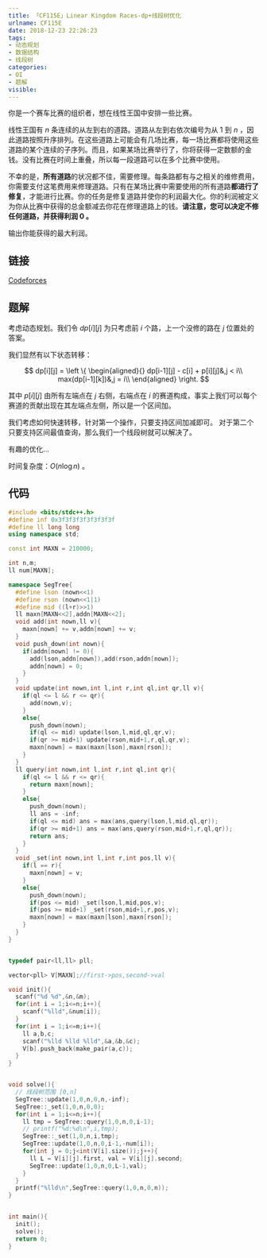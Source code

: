 ```yaml
---
title: 「CF115E」Linear Kingdom Races-dp+线段树优化
urlname: CF115E
date: 2018-12-23 22:26:23
tags:
- 动态规划
- 数据结构
- 线段树
categories: 
- OI
- 题解
visible:
---
```


你是一个赛车比赛的组织者，想在线性王国中安排一些比赛。

线性王国有 $n$ 条连续的从左到右的道路。道路从左到右依次编号为从 $1$ 到 $n$ ，因此道路按照升序排列。在这些道路上可能会有几场比赛，每一场比赛都将使用这些道路的某个连续的子序列。而且，如果某场比赛举行了，你将获得一定数额的金钱。没有比赛在时间上重叠，所以每一段道路可以在多个比赛中使用。

不幸的是，**所有道路**的状况都不佳，需要修理。每条路都有与之相关的维修费用，你需要支付这笔费用来修理道路。只有在某场比赛中需要使用的所有道路**都进行了修复**，才能进行比赛。你的任务是修复道路并使你的利润最大化。你的利润被定义为你从比赛中获得的总金额减去你花在修理道路上的钱。**请注意，您可以决定不修任何道路，并获得利润 $0$ 。**

输出你能获得的最大利润。

<!-- more -->

## 链接

[Codeforces](https://codeforces.com/problemset/problem/115/E)

## 题解

考虑动态规划。我们令 $dp[i][j]$ 为只考虑前 $i$ 个路，上一个没修的路在 $j$ 位置处的答案。

我们显然有以下状态转移：

$$
dp[i][j] = \left \{
\begin{aligned}{}
dp[i-1][j] - c[i] + p[i][j]&,j < i\\
max(dp[i-1][k])&,j = i\\
\end{aligned}
\right.
$$

其中 $p[i][j]$ 由所有左端点在 $j$ 右侧，右端点在 $i$ 的赛道构成，事实上我们可以每个赛道的贡献出现在其左端点左侧，所以是一个区间加。

我们考虑如何快速转移，针对第一个操作，只要支持区间加减即可。
对于第二个只要支持区间最值查询，那么我们一个线段树就可以解决了。

有趣的优化...

时间复杂度：$O(n \log n)$ 。

## 代码


```cpp
#include <bits/stdc++.h>
#define inf 0x3f3f3f3f3f3f3f3f
#define ll long long
using namespace std;

const int MAXN = 210000;

int n,m;
ll num[MAXN];

namespace SegTree{
  #define lson (nown<<1)
  #define rson (nown<<1|1)
  #define mid ((l+r)>>1)
  ll maxn[MAXN<<2],addn[MAXN<<2];
  void add(int nown,ll v){
    maxn[nown] += v,addn[nown] += v;
  }
  void push_down(int nown){
    if(addn[nown] != 0){
      add(lson,addn[nown]),add(rson,addn[nown]);
      addn[nown] = 0;
    }
  }
  void update(int nown,int l,int r,int ql,int qr,ll v){
    if(ql <= l && r <= qr){
      add(nown,v);
    }
    else{
      push_down(nown);
      if(ql <= mid) update(lson,l,mid,ql,qr,v);
      if(qr >= mid+1) update(rson,mid+1,r,ql,qr,v);
      maxn[nown] = max(maxn[lson],maxn[rson]);
    }
  }
  ll query(int nown,int l,int r,int ql,int qr){
    if(ql <= l && r <= qr){
      return maxn[nown];
    }
    else{
      push_down(nown);
      ll ans = -inf;
      if(ql <= mid) ans = max(ans,query(lson,l,mid,ql,qr));
      if(qr >= mid+1) ans = max(ans,query(rson,mid+1,r,ql,qr));
      return ans;
    }
  }
  void _set(int nown,int l,int r,int pos,ll v){
    if(l == r){
      maxn[nown] = v;
    }
    else{
      push_down(nown);
      if(pos <= mid) _set(lson,l,mid,pos,v);
      if(pos >= mid+1) _set(rson,mid+1,r,pos,v);
      maxn[nown] = max(maxn[lson],maxn[rson]);
    }
  }
}


typedef pair<ll,ll> pll;

vector<pll> V[MAXN];//first->pos,second->val

void init(){
  scanf("%d %d",&n,&m);
  for(int i = 1;i<=n;i++){
    scanf("%lld",&num[i]);
  }
  for(int i = 1;i<=m;i++){
    ll a,b,c;
    scanf("%lld %lld %lld",&a,&b,&c);
    V[b].push_back(make_pair(a,c));
  }
}


void solve(){
  // 线段树范围 [0,n]
  SegTree::update(1,0,n,0,n,-inf);
  SegTree::_set(1,0,n,0,0);
  for(int i = 1;i<=n;i++){
    ll tmp = SegTree::query(1,0,n,0,i-1);
    // printf("%d:%d\n",i,tmp);
    SegTree::_set(1,0,n,i,tmp);
    SegTree::update(1,0,n,0,i-1,-num[i]);
    for(int j = 0;j<int(V[i].size());j++){
      ll L = V[i][j].first, val = V[i][j].second;
      SegTree::update(1,0,n,0,L-1,val);
    }
  }
  printf("%lld\n",SegTree::query(1,0,n,0,n));
}


int main(){
  init();
  solve();
  return 0;
}
```

